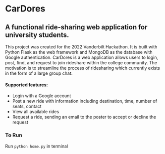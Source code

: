 # CarDores

## A functional ride-sharing web application for university students.

This project was created for the 2022 Vanderbilt Hackathon. It is built with Python Flask as the web framework and MongoDB as the database with Google authentication. CarDores is a web application allows users to login, post, find, and request to join rideshare within the college community. The motivation is to streamline the process of ridesharing which currently exists in the form of a large group chat.

#### Supported features:

- Login with a Google account
- Post a new ride with information including destination, time, number of seats, contact
- View all available rides
- Request a ride, sending an email to the poster to accept or decline the request

### To Run

Run `python home.py` in terminal
